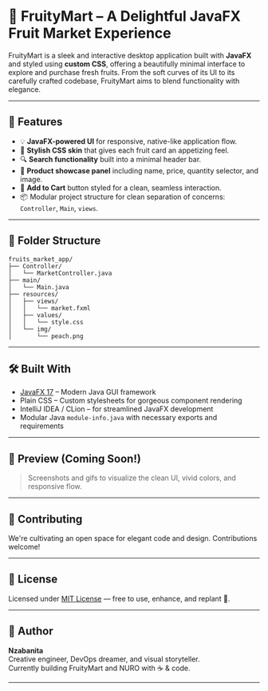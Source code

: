 # 🍇 FruityMart – A Delightful JavaFX Fruit Market Experience

FruityMart is a sleek and interactive desktop application built with **JavaFX** and styled using **custom CSS**, offering a beautifully minimal interface to explore and purchase fresh fruits. From the soft curves of its UI to its carefully crafted codebase, FruityMart aims to blend functionality with elegance.

---

## 🚀 Features

- 💡 **JavaFX-powered UI** for responsive, native-like application flow.
- 🎨 **Stylish CSS skin** that gives each fruit card an appetizing feel.
- 🔍 **Search functionality** built into a minimal header bar.
- 🍑 **Product showcase panel** including name, price, quantity selector, and image.
- 🛒 **Add to Cart** button styled for a clean, seamless interaction.
- 📦 Modular project structure for clean separation of concerns: `Controller`, `Main`, `views`.

---

## 📂 Folder Structure

```
fruits_market_app/
├── Controller/
│   └── MarketController.java
├── main/
│   └── Main.java
├── resources/
│   ├── views/
│   │   └── market.fxml
│   ├── values/
│   │   └── style.css
│   └── img/
│       └── peach.png
```

---

## 🛠️ Built With

- [JavaFX 17](https://openjfx.io/) – Modern Java GUI framework
- Plain CSS – Custom stylesheets for gorgeous component rendering
- IntelliJ IDEA / CLion – for streamlined JavaFX development
- Modular Java `module-info.java` with necessary exports and requirements

---

## 📸 Preview (Coming Soon!)

> Screenshots and gifs to visualize the clean UI, vivid colors, and responsive flow.

---

## 🤝 Contributing

We're cultivating an open space for elegant code and design. Contributions welcome!

---

## 📜 License

Licensed under [MIT License](LICENSE) — free to use, enhance, and replant 🍋.

---

## 👤 Author

**Nzabanita**  
Creative engineer, DevOps dreamer, and visual storyteller.  
Currently building FruityMart and NURO with ☕ & code.

---

